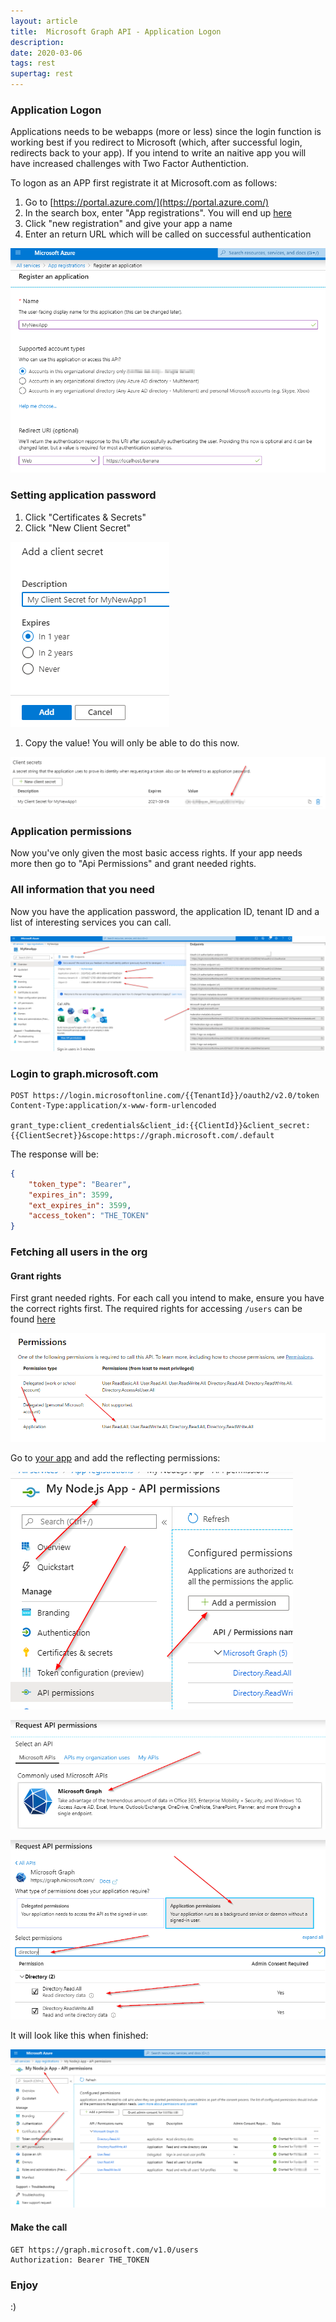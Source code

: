 ```yaml
---
layout: article
title:  Microsoft Graph API - Application Logon
description: 
date: 2020-03-06
tags: rest
supertag: rest
---
```


### Application Logon

Applications needs to be webapps (more or less) since the login function is working best if you redirect to Microsoft (which, after successful login, redirects back to your app). If you intend to write an naitive app you will have increased challenges with Two Factor Authentiction.

To logon as an APP first registrate it at Microsoft.com as follows:

1. Go to [https://portal.azure.com/](https://portal.azure.com/)
2. In the search box, enter "App registrations". You will end up [here](https://portal.azure.com/#blade/Microsoft_AAD_RegisteredApps/ApplicationsListBlade)
3. Click "new registration" and give your app a name
4. Enter an return URL which will be called on successful authentication

![](2020-03-06-09-32-17.png)

### Setting application password

1. Click "Certificates & Secrets"
2. Click "New Client Secret"

![](2020-03-06-09-35-53.png)

1. Copy the value! You will only be able to do this now.

![](2020-03-06-09-36-42.png)

### Application permissions

Now you've only given the most basic access rights. If your app needs more then go to "Api Permissions" and grant needed rights.

### All information that you need

Now you have the application password, the application ID, tenant ID and a list of interesting services you can call.

![](2020-03-06-09-40-26.png)

### Login to graph.microsoft.com

```http
POST https://login.microsoftonline.com/{{TenantId}}/oauth2/v2.0/token
Content-Type:application/x-www-form-urlencoded

grant_type:client_credentials&client_id:{{ClientId}}&client_secret:{{ClientSecret}}&scope:https://graph.microsoft.com/.default
```

The response will be:

```json
{
    "token_type": "Bearer",
    "expires_in": 3599,
    "ext_expires_in": 3599,
    "access_token": "THE_TOKEN"
}
```

### Fetching all users in the org

#### Grant rights

First grant needed rights. For each call you intend to make, ensure you have the correct rights first. The required rights for accessing ```/users``` can be found [here](https://docs.microsoft.com/en-us/graph/api/user-list)

![](2020-03-06-10-23-08.png)

Go to [your app](https://portal.azure.com/#blade/Microsoft_AAD_RegisteredApps/ApplicationsListBlade) and add the reflecting permissions:

![](2020-03-06-10-26-03.png)

![](2020-03-06-10-26-24.png)

![](2020-03-06-10-26-54.png)

It will look like this when finished:

![](2020-03-06-10-25-06.png)

#### Make the call

```http
GET https://graph.microsoft.com/v1.0/users
Authorization: Bearer THE_TOKEN
```

### Enjoy

:)
